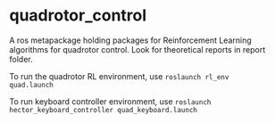 # quadrotor_control
A ros metapackage holding packages for Reinforcement Learning algorithms for quadrotor control. Look for theoretical reports in report folder.

To run the quadrotor RL environment, use <code>roslaunch rl_env quad.launch</code>

To run keyboard controller environment, use <code>roslaunch hector_keyboard_controller quad_keyboard.launch</code>

